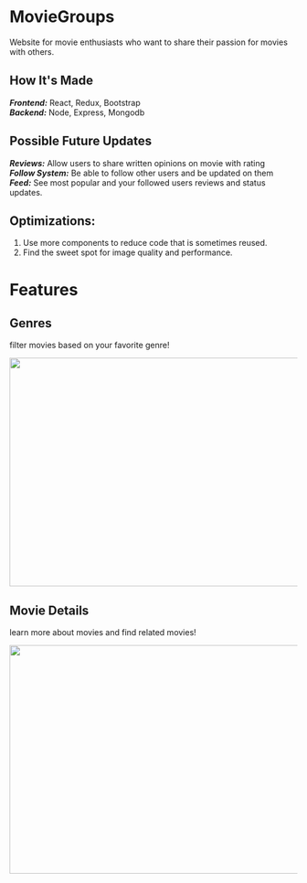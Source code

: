 # MovieGroups
Website for movie enthusiasts who want to share their passion for movies with others.

## How It's Made
***Frontend:*** React, Redux, Bootstrap  
***Backend:*** Node, Express, Mongodb

## Possible Future Updates
***Reviews:*** Allow users to share written opinions on movie with rating  
***Follow System:*** Be able to follow other users and be updated on them  
***Feed:*** See most popular and your followed users reviews and status updates.

## Optimizations:
1. Use more components to reduce code that is sometimes reused.
2. Find the sweet spot for image quality and performance.  



# Features

## Genres
filter movies based on your favorite genre! 
  
<img src="https://user-images.githubusercontent.com/97909100/205504143-a7671378-58a0-4dff-8ac0-7a4f5b07c8fa.gif" width="800" height="400"/>


## Movie Details
learn more about movies and find related movies!
  
<img src="https://user-images.githubusercontent.com/97909100/205504562-371313b0-e08c-4a09-8f17-8a5f1a8ea667.gif" width="800" height="400"/>

